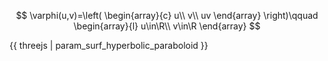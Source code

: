 $$
\varphi(u,v)=\left(
\begin{array}{c}
u\\
v\\
uv
\end{array}
\right)\qquad
\begin{array}{l}
u\in\R\\
v\in\R
\end{array}
$$

{{ threejs | param_surf_hyperbolic_paraboloid }}
